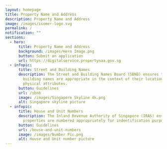 ```yaml
---
layout: homepage
title: Property Name and Address
description: Property Name and Address
image: /images/isomer-logo.svg
permalink: /
notification: ""
sections:
  - hero:
      title: Property Name and Address
      background: /images/Hero Image.png
      button: Submit an application
      url: https://digitalservice.propertynaa.gov.sg
  - infopic:
      title: Street and Building Names
      description: The Street and Building Names Board (SBNB) ensures that street and
        building names are appropriate in the context of their location and
        physical attributes.
      button: Guidelines
      url: /sbnb
      image: /images/Singapore Skyline 4k.png
      alt: Singapore skyline picture
  - infopic:
      title: House and Unit Numbers
      description: The Inland Revenue Authority of Singapore (IRAS) ensures that
        properties are numbered appropriately for indentification purposes.
      button: Guidelines
      url: /house-and-unit-numbers
      image: /images/Number Pic.png
      alt: House and Unit number picture
---
```

